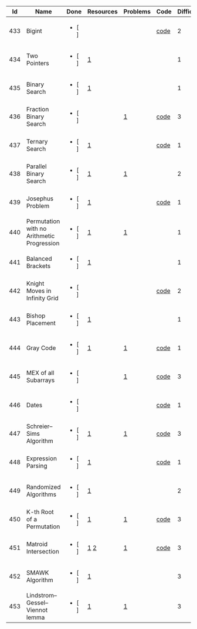 Id | Name | Done |  Resources | Problems | Code | Difficulty
---|---|---|---|---|---|---|
433 | Bigint | <ul><li>[ ] </li></ul> |  []() []() |  []() []() |  [code](https://github.com/ShahjalalShohag/code-library/blob/master/Miscellaneous/BigInt.cpp) []() | 2 | 
434 | Two Pointers | <ul><li>[ ] </li></ul> |  [1](https://codeforces.com/edu/course/2/lesson/9) []() |  []() []() |  []() []() | 1 | 
435 | Binary Search | <ul><li>[ ] </li></ul> |  [1](https://codeforces.com/edu/course/2/lesson/6) []() |  []() []() |  []() []() | 1 | 
436 | Fraction Binary Search | <ul><li>[ ] </li></ul> |  []() []() |  [1](https://codeforces.com/gym/102354/submission/69260720) []() |  [code](https://github.com/ShahjalalShohag/code-library/blob/master/Miscellaneous/Fraction%20Binary%20Search.cpp) []() | 3 | 
437 | Ternary Search | <ul><li>[ ] </li></ul> |  [1](https://cp-algorithms.com/num_methods/ternary_search.html) []() |  []() []() |  [code](https://cp-algorithms.com/num_methods/ternary_search.html#toc-tgt-4) []() | 1 | 
438 | Parallel Binary Search | <ul><li>[ ] </li></ul> |  [1](https://codeforces.com/blog/entry/45578) []() |  [1](https://www.spoj.com/problems/METEORS/) []() |  []() []() | 2 | 
439 | Josephus Problem | <ul><li>[ ] </li></ul> |  [1](https://cp-algorithms.com/others/josephus_problem.html) []() |  []() []() |  [code](https://github.com/ShahjalalShohag/code-library/blob/master/Miscellaneous/Josephus%20Problem.cpp) []() | 1 | 
440 | Permutation with no Arithmetic Progression | <ul><li>[ ] </li></ul> |  [1](https://leetcode.com/problems/beautiful-array/solution/) []() |  [1](https://leetcode.com/problems/beautiful-array/) []() |  []() []() | 1 | 
441 | Balanced Brackets | <ul><li>[ ] </li></ul> |  [1](https://cp-algorithms.com/combinatorics/bracket_sequences.html) []() |  []() []() |  []() []() | 1 | 
442 | Knight Moves in Infinity Grid | <ul><li>[ ] </li></ul> |  []() []() |  []() []() |  [code](https://github.com/ShahjalalShohag/code-library/blob/master/Miscellaneous/Knight%20Moves%20in%20Infinity%20Grid.cpp) []() | 2 | 
443 | Bishop Placement | <ul><li>[ ] </li></ul> |  [1](https://cp-algorithms.com/combinatorics/bishops-on-chessboard.html) []() |  []() []() |  []() []() | 1 | 
444 | Gray Code | <ul><li>[ ] </li></ul> |  [1](https://cp-algorithms.com/algebra/gray-code.html) []() |  [1](https://cp-algorithms.com/algebra/gray-code.html#toc-tgt-3) []() |  [code](https://github.com/ShahjalalShohag/code-library/blob/master/Miscellaneous/Gray%20Code.cpp) []() | 1 | 
445 | MEX of all Subarrays | <ul><li>[ ] </li></ul> |  []() []() |  [1](https://codeforces.com/contest/1436/problem/E) []() |  [code](https://github.com/ShahjalalShohag/code-library/blob/master/Miscellaneous/MEX%20of%20all%20Subarrays.cpp) []() | 3 | 
446 | Dates | <ul><li>[ ] </li></ul> |  []() []() |  []() []() |  [code](https://github.com/ShahjalalShohag/code-library/blob/master/Miscellaneous/Dates.cpp) []() | 1 | 
447 | Schreier–Sims Algorithm | <ul><li>[ ] </li></ul> |  [1](https://codeforces.com/blog/entry/21335?locale=ru#comment-260437) []() |  [1](http://opencup.ru/files/ocg/gp5/problems1-e.pdf) []() |  [code](https://github.com/ShahjalalShohag/code-library/blob/master/Miscellaneous/Schreier%E2%80%93Sims%20algorithm.cpp) []() | 3 | 
448 | Expression Parsing | <ul><li>[ ] </li></ul> |  [1](https://cp-algorithms.com/string/expression_parsing.html) []() |  []() []() |  [code](https://github.com/ShahjalalShohag/code-library/blob/master/Miscellaneous/Expression%20Parsing.cpp) []() | 1 | 
449 | Randomized Algorithms | <ul><li>[ ] </li></ul> |  [1](https://codeforces.com/blog/entry/71097) []() |  []() []() |  []() []() | 2 | 
450 | K-th Root of a Permutation | <ul><li>[ ] </li></ul> |  [1](https://www.hackerrank.com/contests/infinitum14/challenges/sasha-and-swaps/editorial) []() |  [1](https://www.hackerrank.com/contests/infinitum14/challenges/sasha-and-swaps/problem) []() |  [code](https://github.com/ShahjalalShohag/code-library/blob/master/Miscellaneous/K-th%20Root%20of%20a%20Permutation.cpp) []() | 3 | 
451 | Matroid Intersection | <ul><li>[ ] </li></ul> |  [1](https://codeforces.com/blog/entry/69287) [2](https://github.com/AnikSarker/ACM-Library/tree/master/Matroid) |  [1](https://codeforces.com/gym/102156/problem/D) []() |  [code](https://github.com/ShahjalalShohag/code-library/blob/master/Miscellaneous/Matroid%20Intersection%20Color%20Linear%20Matroid.cpp) []() | 3 | 
452 | SMAWK Algorithm | <ul><li>[ ] </li></ul> |  [1](https://en.wikipedia.org/wiki/SMAWK_algorithm) []() |  []() []() |  []() []() | 3 | 
453 | Lindstrom–Gessel–Viennot lemma | <ul><li>[ ] </li></ul> |  [1](https://en.wikipedia.org/wiki/Lindstr%C3%B6m%E2%80%93Gessel%E2%80%93Viennot_lemma) []() |  [1](https://codeforces.com/problemset/problem/348/D) []() |  []() []() | 3 | 
